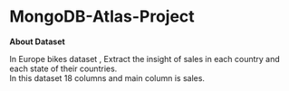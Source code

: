 # MongoDB-Atlas-Project
**About Dataset**<br>

In Europe bikes dataset , Extract the insight of sales in each country and each state of their countries.<br>
In this dataset 18 columns and main column is sales.
